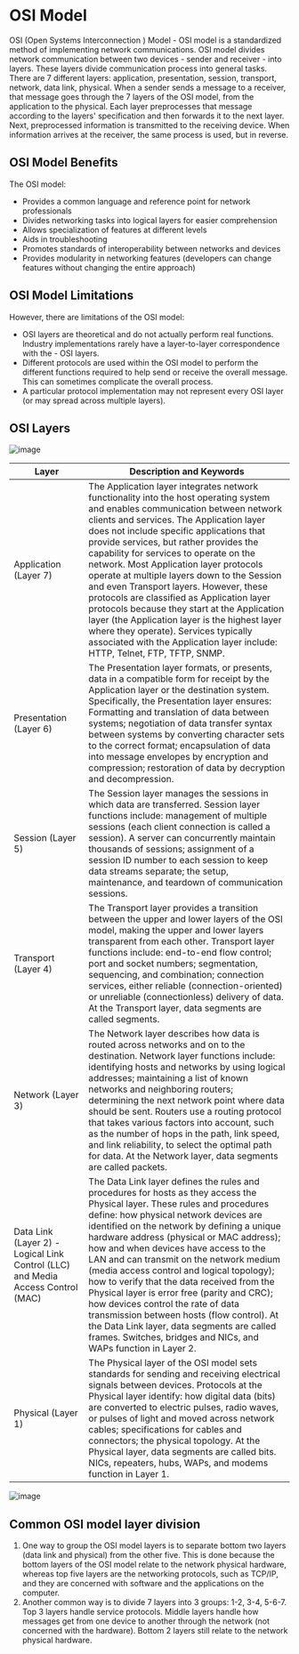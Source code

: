 # OSI Model

OSI (Open Systems Interconnection ) Model - OSI model is a standardized method of implementing network communications. OSI model divides network communication between two devices - sender and receiver - into layers. These layers divide communication process into general tasks. There are 7 different layers: application, presentation, session, transport, network, data link, physical. When a sender sends a message to a receiver, that message goes through the 7 layers of the OSI model, from the application to the physical. Each layer preprocesses that message according to the layers' specification and then forwards it to the next layer. Next, preprocessed information is transmitted to the receiving device. When information arrives at the receiver, the same process is used, but in reverse.

## OSI Model Benefits

The OSI model:

- Provides a common language and reference point for network professionals
- Divides networking tasks into logical layers for easier comprehension
- Allows specialization of features at different levels
- Aids in troubleshooting
- Promotes standards of interoperability between networks and devices
- Provides modularity in networking features (developers can change features without changing the entire approach)

## OSI Model Limitations

However, there are limitations of the OSI model:

- OSI layers are theoretical and do not actually perform real functions.
Industry implementations rarely have a layer-to-layer correspondence with the - OSI layers.
- Different protocols are used within the OSI model to perform the different functions required to help send or receive the overall message. This can sometimes complicate the overall process.
- A particular protocol implementation may not represent every OSI layer (or may spread across multiple layers).

## OSI Layers

![image](https://user-images.githubusercontent.com/73081144/147326836-73452ecf-7c40-4af8-a100-215f86cfbe17.png)

| Layer | Description and Keywords |
| ----- | ------------------------ |
| Application (Layer 7) | The Application layer integrates network functionality into the host operating system and enables communication between network clients and services. The Application layer does not include specific applications that provide services, but rather provides the capability for services to operate on the network. Most Application layer protocols operate at multiple layers down to the Session and even Transport layers. However, these protocols are classified as Application layer protocols because they start at the Application layer (the Application layer is the highest layer where they operate). Services typically associated with the Application layer include: HTTP, Telnet, FTP, TFTP, SNMP. |
| Presentation (Layer 6) | The Presentation layer formats, or presents, data in a compatible form for receipt by the Application layer or the destination system. Specifically, the Presentation layer ensures: Formatting and translation of data between systems; negotiation of data transfer syntax between systems by converting character sets to the correct format; encapsulation of data into message envelopes by encryption and compression; restoration of data by decryption and decompression. |
| Session (Layer 5) | The Session layer manages the sessions in which data are transferred. Session layer functions include: management of multiple sessions (each client connection is called a session). A server can concurrently maintain thousands of sessions; assignment of a session ID number to each session to keep data streams separate; the setup, maintenance, and teardown of communication sessions. |
| Transport (Layer 4) | The Transport layer provides a transition between the upper and lower layers of the OSI model, making the upper and lower layers transparent from each other. Transport layer functions include: end-to-end flow control; port and socket numbers; segmentation, sequencing, and combination; connection services, either reliable (connection-oriented) or unreliable (connectionless) delivery of data. At the Transport layer, data segments are called segments. |
| Network (Layer 3) | The Network layer describes how data is routed across networks and on to the destination. Network layer functions include: identifying hosts and networks by using logical addresses; maintaining a list of known networks and neighboring routers; determining the next network point where data should be sent. Routers use a routing protocol that takes various factors into account, such as the number of hops in the path, link speed, and link reliability, to select the optimal path for data. At the Network layer, data segments are called packets. |
| Data Link (Layer 2) - Logical Link Control (LLC) and Media Access Control (MAC) | The Data Link layer defines the rules and procedures for hosts as they access the Physical layer. These rules and procedures define: how physical network devices are identified on the network by defining a unique hardware address (physical or MAC address); how and when devices have access to the LAN and can transmit on the network medium (media access control and logical topology); how to verify that the data received from the Physical layer is error free (parity and CRC); how devices control the rate of data transmission between hosts (flow control). At the Data Link layer, data segments are called frames. Switches, bridges and NICs, and WAPs function in Layer 2. |
| Physical (Layer 1) | The Physical layer of the OSI model sets standards for sending and receiving electrical signals between devices. Protocols at the Physical layer identify: how digital data (bits) are converted to electric pulses, radio waves, or pulses of light and moved across network cables; specifications for cables and connectors; the physical topology. At the Physical layer, data segments are called bits. NICs, repeaters, hubs, WAPs, and modems function in Layer 1. |

![image](https://user-images.githubusercontent.com/73081144/147327233-ee6183dd-f296-4a1f-95cf-76d1710835e7.png)

## Common OSI model layer division 

1. One way to group the OSI model layers is to separate bottom two layers (data link and physical) from the other five. This is done because the bottom layers of the OSI model relate to the network physical hardware, whereas top five layers are the networking protocols, such as TCP/IP, and they are concerned with software and the applications on the computer. 
2. Another common way is to divide 7 layers into 3 groups: 1-2, 3-4, 5-6-7. Top 3 layers handle service protocols. Middle layers handle how messages get from one device to another through the network (not concerned with the hardware). Bottom 2 layers still relate to the network physical hardware.
